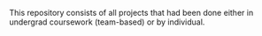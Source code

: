 This repository consists of all projects that had been done either in undergrad coursework (team-based) or by individual. 
